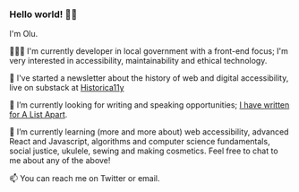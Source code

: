 ### Hello world! 👋🏿

I'm Olu.

👩🏿‍💻 I'm currently developer in local government with a front-end focus; I'm very interested in accessibility, maintainability and ethical technology.

💌 I've started a newsletter about the history of web and digital accessibility, live on substack at [Historica11y](https://historica11y.substack.com/)

🔭 I’m currently looking for writing and speaking opportunities; [I have written for A List Apart](https://alistapart.com/article/building-the-woke-web/).

🌱 I’m currently learning (more and more about) web accessibility, advanced React and Javascript, algorithms and computer science fundamentals, social justice, ukulele, sewing and making cosmetics. Feel free to chat to me about any of the above!

📫 You can reach me on Twitter or email.
